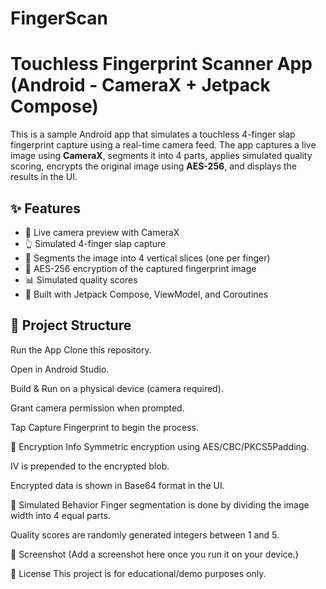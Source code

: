 # FingerScan


# Touchless Fingerprint Scanner App (Android - CameraX + Jetpack Compose)

This is a sample Android app that simulates a touchless 4-finger slap fingerprint capture using a real-time camera feed. The app captures a live image using **CameraX**, segments it into 4 parts, applies simulated quality scoring, encrypts the original image using **AES-256**, and displays the results in the UI.

## ✨ Features

- 📸 Live camera preview with CameraX
- 👆 Simulated 4-finger slap capture
- 🧠 Segments the image into 4 vertical slices (one per finger)
- 🔐 AES-256 encryption of the captured fingerprint image
- 📊 Simulated quality scores
- 🧱 Built with Jetpack Compose, ViewModel, and Coroutines

## 📂 Project Structure

Run the App
Clone this repository.

Open in Android Studio.

Build & Run on a physical device (camera required).

Grant camera permission when prompted.

Tap Capture Fingerprint to begin the process.

🔐 Encryption Info
Symmetric encryption using AES/CBC/PKCS5Padding.

IV is prepended to the encrypted blob.

Encrypted data is shown in Base64 format in the UI.

🧠 Simulated Behavior
Finger segmentation is done by dividing the image width into 4 equal parts.

Quality scores are randomly generated integers between 1 and 5.

📸 Screenshot
(Add a screenshot here once you run it on your device.)

📝 License
This project is for educational/demo purposes only.
